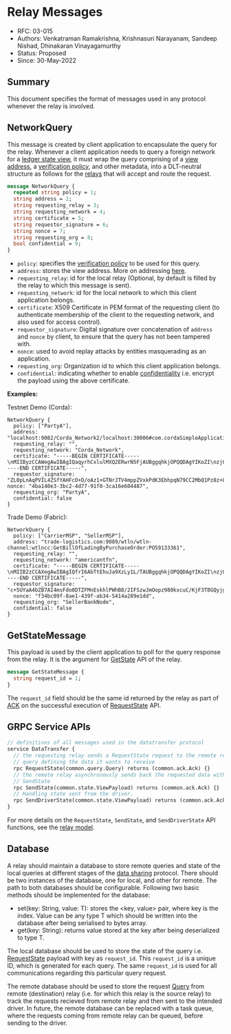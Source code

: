 <!--
 Copyright IBM Corp. All Rights Reserved.

 SPDX-License-Identifier: CC-BY-4.0
 -->
# Relay Messages

- RFC: 03-015
- Authors: Venkatraman Ramakrishna, Krishnasuri Narayanam, Sandeep Nishad, Dhinakaran Vinayagamurthy
- Status: Proposed
- Since: 30-May-2022

## Summary

This document specifies the format of messages used in any protocol whenever the relay is involved.

## NetworkQuery

This message is created by client application to encapsulate the query for the relay.
Whenever a client application needs to query a foreign network for a [ledger state view](../../models/ledger/views.md), it must wrap the query comprising of a [view address](../views/addressing.md), a [verification policy](../policies/proof-verification.md), and other metadata, into a DLT-neutral structure as follows for the [relays](../../models/infrastructure/relays.md) that will accept and route the request.

```protobuf
message NetworkQuery {
  repeated string policy = 1;
  string address = 2;
  string requesting_relay = 3;
  string requesting_network = 4;
  string certificate = 5;
  string requestor_signature = 6;
  string nonce = 7;
  string requesting_org = 8;
  bool confidential = 9;
}
```

* `policy`: specifies the [verification policy](../policies/proof-verification.md) to be used for this query.
* `address`: stores the view address. More on addressing [here](../views/addressing.md).
* `requesting_relay`: id for the local relay (Optional, by default is filled by the relay to which this message is sent). 
* `requesting_network`: id for the local network to which this client application belongs.
* `certificate`: X509 Certificate in PEM format of the requesting client (to authenticate membership of the client to the requesting network, and also used for access control).
* `requestor_signature`: Digital signature over concatenation of `address` and `nonce` by client, to ensure that the query has not been tampered with.
* `nonce`: used to avoid replay attacks by entities masquerading as an application.
* `requesting_org`: Organization id to which this client application belongs.
* `confidential`: indicating whether to enable [confidentiality](../../models/security/confidentiality.md) i.e. encrypt the payload using the above certificate.

**Examples:**

Testnet Demo (Corda):
```
NetworkQuery {
  policy: ["PartyA"],
  address: "localhost:9082/Corda_Network2/localhost:30006#com.cordaSimpleApplication.flow.GetStateByKey:H",
  requesting_relay: "",
  requesting_network: "Corda_Network",
  certificate: "-----BEGIN CERTIFICATE-----\nMIIByzCCAWegAwIBAgIQaqyrhCxlulMXQ2ERwrN5FjAUBggqhkjOPQQDAgYIKoZI\nzj0DAQcwLzELMAkGA1UEBhMCR0IxDzANBgNVBAcMBkxvbmRvbjEPMA0GA1UECgwG\nUGFydHlBMB4XDTIxMTAyMDAwMDAwMFoXDTI3MDUyMDAwMDAwMFowLzELMAkGA1UE\nBhMCR0IxDzANBgNVBAcMBkxvbmRvbjEPMA0GA1UECgwGUGFydHlBMCowBQYDK2Vw\nAyEAMaHQI58Jjpugv6uIZ1qej2YDAkYOd+8IngOkp1AXioCjgYkwgYYwHQYDVR0O\nBBYEFPI4LMY1d+hDVGJTXnDJuQviBQ59MA8GA1UdEwEB/wQFMAMBAf8wCwYDVR0P\nBAQDAgKEMBMGA1UdJQQMMAoGCCsGAQUFBwMCMB8GA1UdIwQYMBaAFM1cH1AsPx3G\nP0cFiOfCyk/ezevUMBEGCisGAQQBg4piAQEEAwIBBjAUBggqhkjOPQQDAgYIKoZI\nzj0DAQcDSAAwRQIgcKAtTPzmuGtwGHTx4Gq07K0R96lGFgQhFCycFNgxcj4CIQD2\nE1rZxLU2pKar/MC86c+LNF1F55ehf9egcDUzJO8Bjg==\n-----END CERTIFICATE-----",
  requestor_signature: "ZL0pLnAqPVIL4ZSfYAHFcO+D/oAz1+GTNrJTV4mppZVxkPdK3EbhpqN79CC2MbQ1Pz8z+8DwmpYP2kbbKKL7Aw==", nonce: "4ba140e3-3bc2-4d77-91f0-3ca16e604487",
  requesting_org: "PartyA",
  confidential: false
}
```

Trade Demo (Fabric):
```
NetworkQuery { 
  policy: ["CarrierMSP", "SellerMSP"], 
  address: "trade-logistics.com:9089/wtln/wtln-channel:wtlncc:GetBillOfLadingByPurchaseOrder:PO59133361", 
  requesting_relay: "", 
  requesting_network: "americantfn", 
  certificate: "-----BEGIN CERTIFICATE-----\nMIIB2zCCAXegAwIBAgIQfrI6AbTtEhuJa9XzLy1L/TAUBggqhkjOPQQDAgYIKoZI\nzj0DAQcwNzELMAkGA1UEBhMCR0IxDzANBgNVBAcMBkxvbmRvbjEXMBUGA1UECgwO\nU2VsbGVyQmFua05vZGUwHhcNMjIwMzIyMDAwMDAwWhcNMjcwNTIwMDAwMDAwWjA3\nMQswCQYDVQQGEwJHQjEPMA0GA1UEBwwGTG9uZG9uMRcwFQYDVQQKDA5TZWxsZXJC\nYW5rTm9kZTAqMAUGAytlcAMhAMkMVTNq8lr1I4o4ivrPUNLoeV2Ab4U9PsReYo+w\n6nEio4GJMIGGMB0GA1UdDgQWBBQaqL67Z4elSpuWHjc0wfShLEBPdDAPBgNVHRMB\nAf8EBTADAQH/MAsGA1UdDwQEAwIChDATBgNVHSUEDDAKBggrBgEFBQcDAjAfBgNV\nHSMEGDAWgBSUmpz6AYRj0sgN5TPBwA1CSs34ZDARBgorBgEEAYOKYgEBBAMCAQYw\nFAYIKoZIzj0EAwIGCCqGSM49AwEHA0gAMEUCIQCnEpDO8MNL5vL5Uiig0+9iQHX4\nBLPJZXw591f3bB8xlQIgC5ieNFiV126RvjAmuq3R6bkl//3vECCcEOzDvK424y8=\n-----END CERTIFICATE-----", 
  requestor_signature: "c+5UYaA4bZB7AI4msFdo0DTZFMnEskhlPWhB8/2IFSzwJmOopz980kxcuC/KjF3T8GQyjgMNqadaLEnKtZm3Aw==",
  nonce: "f34bc09f-8ae1-439f-ab34-5414a289e1dd", 
  requesting_org: "SellerBankNode",
  confidential: false
}
```


## GetStateMessage

This payload is used by the client application to poll for the query response from the relay. It is the argument for [GetState](../../models/infrastructure/relays.md#api-for-application-client) API of the relay.

```protobuf
message GetStateMessage {
  string request_id = 1;
}
```

The `request_id` field should be the same id returned by the relay as part of [ACK](../views/request-response.md#ack) on the successful execution of [RequestState](../../models/infrastructure/relays.md#api-for-application-client) API.

## GRPC Service APIs

```protobuf
// definitions of all messages used in the datatransfer protocol
service DataTransfer {
  // the requesting relay sends a RequestState request to the remote relay with a
  // query defining the data it wants to receive
  rpc RequestState(common.query.Query) returns (common.ack.Ack) {}
  // the remote relay asynchronously sends back the requested data with
  // SendState
  rpc SendState(common.state.ViewPayload) returns (common.ack.Ack) {}
  // Handling state sent from the driver.
  rpc SendDriverState(common.state.ViewPayload) returns (common.ack.Ack){}
}
```

For more details on the `RequestState`, `SendState`, and `SendDriverState` API functions, see the [relay model](../../models/infrastructure/relays.md#api-for-other-relays).

## Database

A relay should maintain a database to store remote queries and state of the local queries at different stages of the [data sharing](../../protocols/data-sharing/generic.md) protocol. There should be two instances of the database, one for local, and other for remote. The path to both databases should be configurable. Following two basic methods should be implemented for the database:
* set<T>(key: String, value: T): stores the <key, value> pair, where key is the index. Value can be any type T which should be written into the database after being serialised to bytes array.
* get<T>(key: String): returns value stored at the key after being deserialized to type T.

The local database should be used to store the state of the query i.e. [RequestState](../views/request-response.md#requeststate) payload with key as `request_id`. This `request_id` is a unique ID, which is generated for each query. The same `request_id` is used for all communications regarding this particular query request.

The remote database should be used to store the request [Query](../views/request-response.md#query) from remote (destination) relay (i.e. for which this relay is the source relay) to track the requests recieved from remote relay and then sent to the intended driver. In future, the remote database can be replaced with a task queue, where the requests coming from remote relay can be queued, before sending to the driver.

